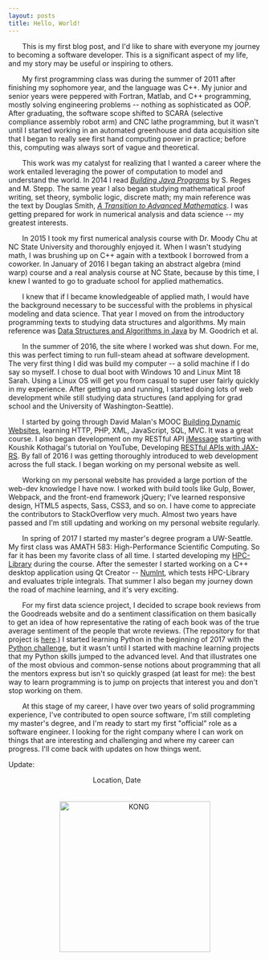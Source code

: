 ```yaml
---
layout: posts
title: Hello, World!
---
```


&nbsp;&nbsp;&nbsp;&nbsp;&nbsp;&nbsp;&nbsp;This is my first blog post, and I'd like to share with everyone my journey to becoming a software developer. This is a significant aspect of my life, and my story may be useful or inspiring to others.

&nbsp;&nbsp;&nbsp;&nbsp;&nbsp;&nbsp;&nbsp;My first programming class was during the summer of 2011 after finishing my sophomore year, and the language was C++. My junior and senior years were peppered with Fortran, Matlab, and C++ programming, mostly solving engineering problems -- nothing as sophisticated as OOP. After graduating, the software scope shifted to SCARA (selective compliance assembly robot arm) and CNC lathe programming, but it wasn't until I started working in an automated greenhouse and data acquisition site that I began to really see first hand computing power in practice; before this, computing was always sort of vague and theoretical.

&nbsp;&nbsp;&nbsp;&nbsp;&nbsp;&nbsp;&nbsp;This work was my catalyst for realizing that I wanted a career where the work entailed leveraging the power of computation to model and understand the world. In 2014 I read [*Building Java Programs*](https://www.amazon.com/Building-Java-Programs-Stuart-Reges/dp/0133360903) by S. Reges and M. Stepp. The same year I also began studying mathematical proof writing, set theory, symbolic logic, discrete math; my main reference was the text by Douglas Smith, [*A Transition to Advanced Mathematics*](https://www.amazon.com/s/ref=nb_sb_ss_i_1_16?url=search-alias%3Dstripbooks&field-keywords=transition+to+advanced+mathematics&sprefix=transition+to+ad%2Cstripbooks%2C153&crid=1VIAAVU9XCXNO). I was getting prepared for work in numerical analysis and data science -- my greatest interests.

&nbsp;&nbsp;&nbsp;&nbsp;&nbsp;&nbsp;&nbsp;In 2015 I took my first numerical analysis course with Dr. Moody Chu at NC State University and thoroughly enjoyed it. When I wasn't studying math, I was brushing up on C++ again with a textbook I borrowed from a coworker. In January of 2016 I began taking an abstract algebra (mind warp) course and a real analysis course at NC State, because by this time, I knew I wanted to go to graduate school for applied mathematics.

&nbsp;&nbsp;&nbsp;&nbsp;&nbsp;&nbsp;&nbsp;I knew that if I became knowledgeable of applied math, I would have the background necessary to be successful with the problems in physical modeling and data science. That year I moved on from the introductory programming texts to studying data structures and algorithms. My main reference was [Data Structures and Algorithms in Java](https://www.amazon.com/Data-Structures-Algorithms-Michael-Goodrich/dp/1118771338) by M. Goodrich et al.

&nbsp;&nbsp;&nbsp;&nbsp;&nbsp;&nbsp;&nbsp;In the summer of 2016, the site where I worked was shut down. For me, this was perfect timing to run full-steam ahead at software development. The very first thing I did was build my computer -- a solid machine if I do say so myself. I chose to dual boot with Windows 10 and Linux Mint 18 Sarah. Using a Linux OS will get you from casual to super user fairly quickly in my experience. After getting up and running, I started doing lots of web development while still studying data structures (and applying for grad school and the University of Washington-Seattle).

&nbsp;&nbsp;&nbsp;&nbsp;&nbsp;&nbsp;&nbsp;I started by going through David Malan's MOOC [Building Dynamic Websites](http://cs75.tv/2012/summer/), learning HTTP, PHP, XML, JavaScript, SQL, MVC. It was a great course. I also began development on my RESTful API [jMessage](https://github.com/JohnSell620/jMessage) starting with Koushik Kothagal's tutorial on YouTube, Developing [RESTful APIs with JAX-RS](https://www.youtube.com/watch?v=xkKcdK1u95s&list=PLqq-6Pq4lTTZh5U8RbdXq0WaYvZBz2rbn). By fall of 2016 I was getting thoroughly introduced to web development across the full stack. I began working on my personal website as well.

&nbsp;&nbsp;&nbsp;&nbsp;&nbsp;&nbsp;&nbsp;Working on my personal website has provided a large portion of the web-dev knowledge I have now. I worked with build tools like Gulp, Bower, Webpack, and the front-end framework jQuery; I've learned responsive design, HTML5 aspects, Sass, CSS3, and so on. I have come to appreciate the contributors to StackOverflow very much. Almost two years have passed and I'm still updating and working on my personal website regularly.

&nbsp;&nbsp;&nbsp;&nbsp;&nbsp;&nbsp;&nbsp;In spring of 2017 I started my master's degree program a UW-Seattle. My first class was AMATH 583: High-Performance Scientific Computing. So far it has been my favorite class of all time. I started developing my [HPC-Library](https://github.com/JohnSell620/HPC-Library) during the course. After the semester I started working on a C++ desktop application using Qt Creator -- [NumInt](https://github.com/JohnSell620/NumInt), which tests HPC-Library and evaluates triple integrals. That summer I also began my journey down the road of machine learning, and it's very exciting.

&nbsp;&nbsp;&nbsp;&nbsp;&nbsp;&nbsp;&nbsp;For my first data science project, I decided to scrape book reviews from the Goodreads website and do a sentiment classification on them basically to get an idea of how representative the rating of each book was of the true average sentiment of the people that wrote reviews. (The repository for that project is [here](https://github.com/JohnSell620/sentiment-analysis-goodreads-reviews).) I started learning Python in the beginning of 2017 with the [Python challenge](http://www.pythonchallenge.com/), but it wasn't until I started with machine learning projects that my Python skills jumped to the advanced level. And that illustrates one of the most obvious and common-sense notions about programming that all the mentors express but isn't so quickly grasped (at least for me): the best way to learn programming is to jump on projects that interest you and don't stop working on them.

&nbsp;&nbsp;&nbsp;&nbsp;&nbsp;&nbsp;&nbsp;At this stage of my career, I have over two years of solid programming experience, I've contributed to open source software, I'm still completing my master's degree, and I'm ready to start my first "official" role as a software engineer. I looking for the right company where I can work on things that are interesting and challenging and where my career can progress. I'll come back with updates on how things went.

Update:

<div style="text-align: right"> Location, Date &nbsp;&nbsp;&nbsp;&nbsp;&nbsp;&nbsp;&nbsp;&nbsp;&nbsp;&nbsp;&nbsp;&nbsp;&nbsp;&nbsp;&nbsp;&nbsp;&nbsp;&nbsp;&nbsp;&nbsp;&nbsp;&nbsp;&nbsp;&nbsp;&nbsp;&nbsp;&nbsp;&nbsp;&nbsp;&nbsp;&nbsp;&nbsp;&nbsp;&nbsp;&nbsp;&nbsp;&nbsp;&nbsp;&nbsp;&nbsp;&nbsp;&nbsp;&nbsp;&nbsp;&nbsp;&nbsp;&nbsp;&nbsp;&nbsp;&nbsp;&nbsp;&nbsp;&nbsp;&nbsp;&nbsp;&nbsp;&nbsp;&nbsp;&nbsp;&nbsp;</div>

<br />
<br />

<div style="text-align: center"><img src="{{ site.baseurl }}/images/KONG.JPG" alt="KONG" width="300px" /></div>
